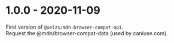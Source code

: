# 1.0.0 - 2020-11-09

First version of `@xelzs/mdn-browser-compat-api`.  
Request the @mdn/browser-compat-data (used by caniuse.com).